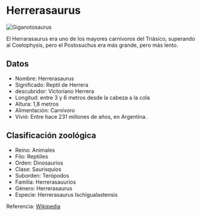 # Herrerasaurus

![Giganotosaurus](/home/vagrant/iaw1920/photos/Herrerasaurus.gif)

El Herrarasaurus era uno de los mayores carnívoros del Triásico, superando al Coelophysis, pero el Postosuchus era más grande, pero más lento.


## Datos

- Nombre: Herrerasaurus
- Significado: Reptil de Herrera
- descubridor: Victoriano Herrera
- Longitud: entre 3 y 6 metros desde la cabeza a la cola
- Altura: 1,8 metros
- Alimentación: Carnívoro
- Vivió: Entre hace 231 millones de años, en Argentina.

## Clasificación zoológica

- Reino: Animales
- Filo: Reptiiles
- Orden: Dinosaurios
- Clase: Saurisquios
- Suborden: Terópodos
- Familia: Herrerasauurios
- Género: Herrerasaurus
- Especie: Herrerasaurus Ischigualastensis

Referencia: [Wikipedia](https://es.wikipedia.org/wiki/Herrerasaurus_ischigualastensis)

